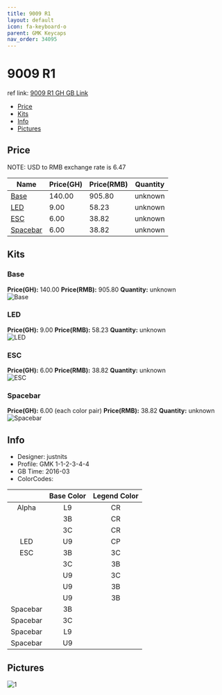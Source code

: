 ```yaml
---
title: 9009 R1
layout: default
icon: fa-keyboard-o
parent: GMK Keycaps
nav_order: 34095
---
```


# 9009 R1

ref link: [9009 R1 GH GB Link](https://geekhack.org/index.php?topic=80434.0)

* [Price](#price)
* [Kits](#kits)
* [Info](#info)
* [Pictures](#pictures)


## Price  
NOTE: USD to RMB exchange rate is 6.47

| Name          | Price(GH)    |  Price(RMB) | Quantity |
| ------------- | ------------ |  ---------- | -------- |
|[Base](#base)|140.00|905.80|unknown|
|[LED](#led)|9.00|58.23|unknown|
|[ESC](#esc)|6.00|38.82|unknown|
|[Spacebar](#spacebar)|6.00|38.82|unknown|


## Kits
### Base
**Price(GH):** 140.00    **Price(RMB):** 905.80    **Quantity:** unknown  
<img src="{{ 'assets/images/gmk-keycaps/9009r1/kits_pics/base.png' | relative_url }}" alt="Base" class="image featured">

### LED
**Price(GH):** 9.00    **Price(RMB):** 58.23    **Quantity:** unknown  
<img src="{{ 'assets/images/gmk-keycaps/9009r1/kits_pics/led.png' | relative_url }}" alt="LED" class="image featured">

### ESC
**Price(GH):** 6.00    **Price(RMB):** 38.82    **Quantity:** unknown  
<img src="{{ 'assets/images/gmk-keycaps/9009r1/kits_pics/esc.png' | relative_url }}" alt="ESC" class="image featured">

### Spacebar
**Price(GH):** 6.00 (each color pair)    **Price(RMB):** 38.82    **Quantity:** unknown  
<img src="{{ 'assets/images/gmk-keycaps/9009r1/kits_pics/spacebar.png' | relative_url }}" alt="Spacebar" class="image featured">


## Info
* Designer: justnits
* Profile: GMK 1-1-2-3-4-4
* GB Time: 2016-03
* ColorCodes:  

| |Base Color     | Legend Color
| :-------------: | :-------------: | :------------:
|Alpha|L9|CR
||3B|CR
||3C|CR
|LED|U9|CP
|ESC|3B|3C
||3C|3B
||U9|3C
||U9|3B
||U9|3B
|Spacebar|3B|
|Spacebar|3C|
|Spacebar|L9|
|Spacebar|U9|


## Pictures
<img src="{{ 'assets/images/gmk-keycaps/9009r1/rendering_pics/1.jpg' | relative_url }}" alt="1" class="image featured">
